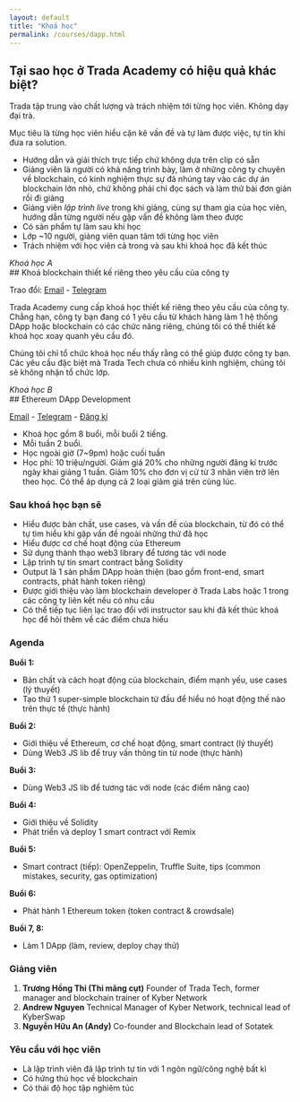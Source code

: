 ```yaml
---
layout: default
title: "Khoá học"
permalink: /courses/dapp.html
---
```


## Tại sao học ở Trada Academy có hiệu quả khác biệt?
<p> </p>

Trada tập trung vào chất lượng và trách nhiệm tới từng học viên. Không dạy đại trà.

Mục tiêu là từng học viên hiểu cặn kẽ vấn đề và tự làm được việc, tự tin khi đưa ra solution.

- Hướng dẫn và giải thích trực tiếp chứ không dựa trên clip có sẵn
- Giảng viên là người có khả năng trình bày, làm ở những công ty chuyên về blockchain, có kinh nghiệm thực sự đã nhúng tay vào các dự án blockchain lớn nhỏ, chứ không phải chỉ đọc sách và làm thử bài đơn giản rồi đi giảng
- Giảng viên *lập trình live* trong khi giảng, cùng sự tham gia của học viên, hướng dẫn từng người nếu gặp vấn đề không làm theo được
- Có sản phẩm tự làm sau khi học
- Lớp ~10 người, giảng viên quan tâm tới từng học viên
- Trách nhiệm với học viên cả trong và sau khi khoá học đã kết thúc

<div class="line"></div>

<p style="margin-bottom:0"><i>Khoá học A</i></p>
## Khoá blockchain thiết kế riêng theo yêu cầu của công ty 
<p>Trao đổi: <a href="mailto:thi@trada.tech" target="_blank">Email</a> - <a href="https://t.me/mangcut" target="_blank">Telegram</a></p>

Trada Academy cung cấp khoá học thiết kế riêng theo yêu cầu của công ty. Chẳng hạn, công ty bạn đang có 1 yêu cầu từ khách hàng làm 1 hệ thống DApp hoặc blockchain có các chức năng riêng, chúng tôi có thể thiết kế khoá học xoay quanh yêu cầu đó.

Chúng tôi chỉ tổ chức khoá học nếu thấy rằng có thể giúp được công ty bạn. Các yêu cầu đặc biệt mà Trada Tech chưa có nhiều kinh nghiệm, chúng tôi sẽ không nhận tổ chức lớp.

<div class="line"></div>

<p style="margin-bottom:0"><i>Khoá học B</i></p>
## Ethereum DApp Development
<p><a href="mailto:thi@trada.tech" target="_blank">Email</a> - <a href="https://t.me/mangcut" target="_blank">Telegram</a> - <a href="https://docs.google.com/forms/d/e/1FAIpQLSe69bVLIUWTGkTmed1p3VPIpFFee1eBPyndf_gSp65YCy4Mhg/viewform" target="_blank">Đăng kí</a></p>

- Khoá học gồm 8 buổi, mỗi buổi 2 tiếng.
- Mỗi tuần 2 buổi.
- Học ngoài giờ (7~9pm) hoặc cuối tuần
- Học phí: 10 triệu/người. Giảm giá 20% cho những người đăng kí trước ngày khai giảng 1 tuần. Giảm 10% cho đơn vị cử từ 3 nhân viên trở lên theo học. Có thể áp dụng cả 2 loại giảm giá trên cùng lúc.

### Sau khoá học bạn sẽ
- Hiểu được bản chất, use cases, và vấn đề của blockchain, từ đó có thể tự tìm hiểu khi gặp vấn đề ngoài những thứ đã học
- Hiểu được cơ chế hoạt động của Ethereum
- Sử dụng thành thạo web3 library để tương tác với node
- Lập trình tự tin smart contract bằng Solidity
- Output là 1 sản phẩm DApp hoàn thiện (bao gồm front-end, smart contracts, phát hành token riêng)
- Được giới thiệu vào làm blockchain developer ở Trada Labs hoặc 1 trong các công ty liên kết nếu có nhu cầu
- Có thể tiếp tục liên lạc trao đổi với instructor sau khi đã kết thúc khoá học để hỏi thêm về các điểm chưa hiểu

### Agenda

**Buổi 1:**
- Bản chất và cách hoạt động của blockchain, điểm mạnh yếu, use cases (lý thuyết)
- Tạo thử 1 super-simple blockchain từ đầu để hiểu nó hoạt động thế nào trên thực tế (thực hành)

**Buổi 2:**
- Giới thiệu về Ethereum, cơ chế hoạt động, smart contract (lý thuyết)
- Dùng Web3 JS lib để truy vấn thông tin từ node (thực hành)

**Buổi 3:**
- Dùng Web3 JS lib để tương tác với node (các điểm nâng cao)

**Buổi 4:**
- Giới thiệu về Solidity
- Phát triển và deploy 1 smart contract với Remix

**Buổi 5:**
- Smart contract (tiếp): OpenZeppelin, Truffle Suite, tips (common mistakes, security, gas optimization)

**Buổi 6:**
- Phát hành 1 Ethereum token (token contract & crowdsale)

**Buổi 7, 8:**
- Làm 1 DApp (làm, review, deploy chạy thử)

### Giảng viên

1. **Trương Hồng Thi (Thi măng cụt)** Founder of Trada Tech, former manager and blockchain trainer of Kyber Network
2. **Andrew Nguyen** Technical Manager of Kyber Network, technical lead of KyberSwap
3. **Nguyễn Hữu An (Andy)** Co-founder and Blockchain lead of Sotatek

### Yêu cầu với học viên

- Là lập trình viên đã lập trình tự tin với 1 ngôn ngữ/công nghệ bất kì
- Có hứng thú học về blockchain
- Có thái độ học tập nghiêm túc

